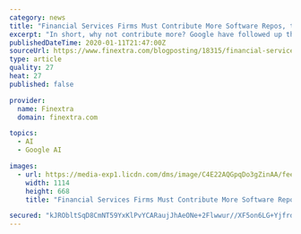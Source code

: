 ```yaml
---
category: news
title: "Financial Services Firms Must Contribute More Software Repos, to Retain Staff and Stay Relevant"
excerpt: "In short, why not contribute more? Google have followed up their deep learning package Tensorflow with TensorFlow Quant Finance. I repeat, that's Google doing that, not one of their Investment Bank counterparts though some good quant libraries are available in Github. Pythonista legend Wes McKinney was asked the following question at a recent ..."
publishedDateTime: 2020-01-11T21:47:00Z
sourceUrl: https://www.finextra.com/blogposting/18315/financial-services-firms-must-contribute-more-software-repos-to-retain-staff-and-stay-relevant
type: article
quality: 27
heat: 27
published: false

provider:
  name: Finextra
  domain: finextra.com

topics:
  - AI
  - Google AI

images:
  - url: https://media-exp1.licdn.com/dms/image/C4E22AQGpqDo3gZinAA/feedshare-shrink_1280/0?e=1581552000&v=beta&t=IblqEzrxBOA6Cw-Ap5FQR_zwc3e_o2cTuzyha0g-dnc
    width: 1114
    height: 668
    title: "Financial Services Firms Must Contribute More Software Repos, to Retain Staff and Stay Relevant"

secured: "kJRObltSqD8CmNT59YxKlPvYCARaujJhAeONe+2Flwwur//XF5on6LG+Yjfrd15e3NF/2TLQXRL3pijdkwx3SuprK95kvwuRsFpoWqqF/Hn9bSUSniKBQCkj99GUvVGxtk83amy8iAjCQuDzpcThYG3a56I1Buls6MCUPuRCAzYl1Tsg//cWgX1VEgsHKGviEVoPJXsk/cVKJ3jmZFSZ3t8COyjJQ+3+9G5m/5w0iyGDTF0JDfdSbgLqOjxEClSpN7yRITQQRT214lfIAx98lxulz+mgQSZxEyz+owEKJh0=;FG0/klRd8OdzspPvUEtpRA=="
---
```


